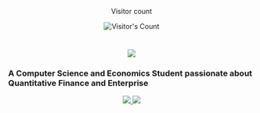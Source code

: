 <div align="center"> 
  <p>Visitor count</p>
  <img src="https://profile-counter.glitch.me/raupadhyaya04/count.svg" alt="Visitor's Count" />
</div>

<h1 align="center">
    <img src="https://readme-typing-svg.herokuapp.com/?font=Inter&size=48&center=true&vCenter=true&width=500&height=70&color=fcfdff&duration=4000&lines=Yo+yo+yo,+how+are+we?;My+name+is+Raj!;"/>
</h1>

### A Computer Science and Economics Student passionate about Quantitative Finance and Enterprise

<div align="center">
  <a href="upadhyra@tcd.ie">
    <img src="https://img.shields.io/badge/Gmail-333333?style=for-the-badge&logo=gmail&logoColor=red" />
  </a>
  <a href="https://linkedin.com/in/raupadhyaya04" target="_blank">
    <img src="https://img.shields.io/badge/LinkedIn-0077B5?style=for-the-badge&logo=linkedin&logoColor=white" target="_blank" />
  </a>
</div>

<!--
**raupadhyaya04/raupadhyaya04** is a ✨ _special_ ✨ repository because its `README.md` (this file) appears on your GitHub profile.

Here are some ideas to get you started:

- 🔭 I’m currently working on ...
- 🌱 I’m currently learning ...
- 👯 I’m looking to collaborate on ...
- 🤔 I’m looking for help with ...
- 💬 Ask me about ...
- 📫 How to reach me: ...
- 😄 Pronouns: ...
- ⚡ Fun fact: ...
-->
